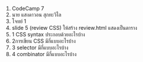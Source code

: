 1. CodeCamp 7
2. นาย แสงดาวอน สุกทะวิไล
3. โจทย์ 1
1. slide 5 (review CSS) ให้สร้าง review.html แสดงเป็นตาราง 
1. 1 CSS syntax ประกอบด้วยอะไรบ้าง 
1. 2การเขียน CSS มีกี่แบบอะไรบ้าง
1. 3 selector มีกี่แบบอะไรบ้าง
1. 4 combinator มีกี่แบบอะไรบ้าง 


